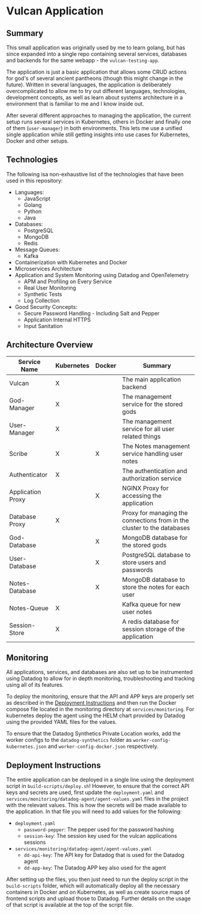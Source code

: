 # Vulcan Application

## Summary
This small application was originally used by me to learn golang, but has since expanded into a single repo containing several services, databases and backends for the same webapp - the `vulcan-testing-app`.

The application is just a basic application that allows some CRUD actions for god's of several ancient pantheons (though this might change in the future). Written in several languages, the application is deliberately overcomplicated to allow me to try out different languages, technologies, development concepts, as well as learn about systems architecture in a environment that is familiar to me and I know inside out.

After several different approaches to managing the application, the current setup runs several services in Kubernetes, others in Docker and finally one of them (`user-manager`) in both environments. This lets me use a unified single application while still getting insights into use cases for Kubernetes, Docker and other setups.

## Technologies
The following isa non-exhaustive list of the technologies that have been used in this repository:
- Languages:
    - JavaScript
    - Golang
    - Python
    - Java
- Databases:
    - PostgreSQL
    - MongoDB
    - Redis
- Message Queues:
    - Kafka
- Containerization with Kubernetes and Docker
- Microservices Architecture
- Application and System Monitoring using Datadog and OpenTelemetry
    - APM and Profiling on Every Service
    - Real User Monitoring
    - Synthetic Tests
    - Log Collection
- Good Security Concepts:
    - Secure Password Handling - Including Salt and Pepper
    - Application Internal HTTPS
    - Input Sanitation

## Architecture Overview
| Service Name      | Kubernetes | Docker | Summary |
| ----------------- | - | - | --------------------- |
| Vulcan            | X |   | The main application backend |
| God-Manager       | X |   | The management service for the stored gods |
| User-Manager      | X |   | The management service for all user related things |
| Scribe            | X | X | The Notes management service handling user notes |
| Authenticator     | X |   | The authentication and authorization service |
| Application Proxy |   | X | NGINX Proxy for accessing the application |
| Database Proxy    | X |   | Proxy for managing the connections from in the cluster to the databases |
| God-Database      |   | X | MongoDB database for the stored gods |
| User-Database     |   | X | PostgreSQL database to store users and passwords |
| Notes-Database    |   | X | MongoDB database to store the notes for each user |
| Notes-Queue       | X |   | Kafka queue for new user notes |
| Session-Store     | X |   | A redis database for session storage of the application |

## Monitoring
All applications, services, and databases are also set up to be instrumented using Datadog to allow for in depth monitoring, troubleshooting and tracking using all of its features.

To deploy the monitoring, ensure that the API and APP keys are properly set as described in the [Deployment Instructions](#deployment-instructions) and then run the Docker compose file located in the monitoring directory at `services/monitoring`. For kubernetes deploy the agent using the HELM chart provided by Datadog using the provided YAML files for the values.

To ensure that the Datadog Synthetics Private Location works, add the worker configs to the `datadog-synthetics` folder as `worker-config-kubernetes.json` and `worker-config-docker.json` respectively.

## Deployment Instructions
The entire application can be deployed in a single line using the deployment script in `build-scripts/deploy.sh`! However, to ensure that the correct API keys and secrets are used, first update the `deployment.yaml` and `services/monitoring/datadog-agent/agent-values.yaml` files in the project with the relevant values. This is how the secrets will be made available to the application. In that file you will need to add values for the following:

- `deployment.yaml`
    - `password-pepper`: The pepper used for the password hashing
    - `session-key`: The session key used for the vulcan applications sessions
- `services/monitoring/datadog-agent/agent-values.yaml`
    - `dd-api-key`: The API key for Datadog that is used for the Datadog agent
    - `dd-app-key`: The Datadog APP key also used for the agent

After setting up the files, you then just need to run the deploy script in the `build-scripts` folder, which will automatically deploy all the necessary containers in Docker and on Kubernetes, as well as create source maps of frontend scripts and upload those to Datadog. Further details on the usage of that script is available at the top of the script file.
